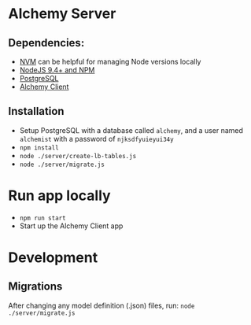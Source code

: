 # Alchemy Server

## Dependencies:
* [NVM](https://github.com/creationix/nvm#installation) can be helpful for managing Node versions locally
* [NodeJS 9.4+ and NPM](https://github.com/creationix/nvm#usage)
* [PostgreSQL](https://www.postgresql.org/download/)
* [Alchemy Client](https://github.com/daostack/alchemy)

## Installation
* Setup PostgreSQL with a database called `alchemy`, and a user named `alchemist` with a password of `njksdfyuieyui34y`
* `npm install`
* `node ./server/create-lb-tables.js`
* `node ./server/migrate.js`

# Run app locally
* `npm run start`
* Start up the Alchemy Client app

# Development

## Migrations

After changing any model definition (.json) files, run: `node ./server/migrate.js`
